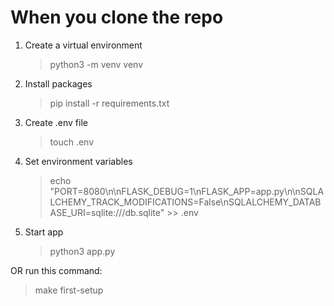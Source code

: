 # When you clone the repo

1. Create a virtual environment
    > python3 -m venv venv
2. Install packages
    > pip install -r requirements.txt
3. Create .env file
    > touch .env
4. Set environment variables
    > echo "PORT=8080\n\nFLASK_DEBUG=1\nFLASK_APP=app.py\n\nSQLALCHEMY_TRACK_MODIFICATIONS=False\nSQLALCHEMY_DATABASE_URI=sqlite:///db.sqlite" >> .env
5. Start app
    > python3 app.py

OR run this command:
> make first-setup

